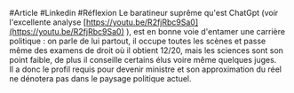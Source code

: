 #Article #Linkedin  #Réflexion
Le baratineur suprême qu'est ChatGpt (voir l'excellente analyse [https://youtu.be/R2fjRbc9Sa0](https://youtu.be/R2fjRbc9Sa0) ), est en bonne voie d'entamer une carrière politique : on parle de lui partout, il occupe toutes les scènes et passe même des examens de droit où il obtient 12/20, mais les sciences sont son point faible, de plus il conseille certains élus voire même quelques juges.  
Il a donc le profil requis pour devenir ministre et son approximation du réel ne dénotera pas dans le paysage politique actuel.

